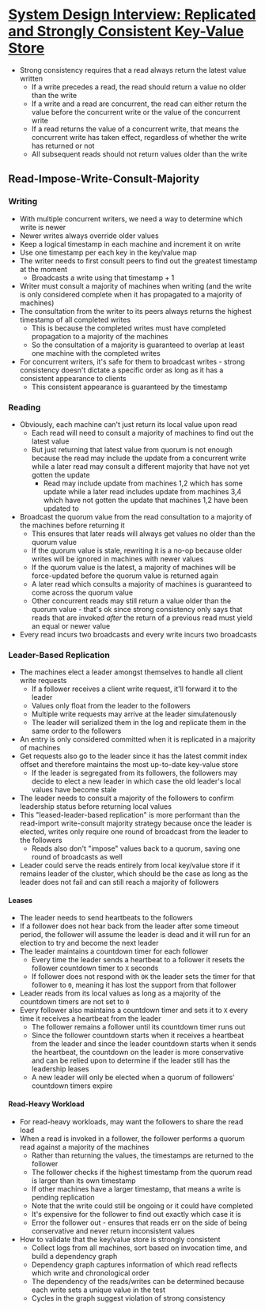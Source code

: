 # [System Design Interview: Replicated and Strongly Consistent Key-Value Store](https://levelup.gitconnected.com/system-design-interview-replicated-and-strongly-consistent-key-value-store-b690d8e15c9a)

* Strong consistency requires that a read always return the latest value written
  * If a write precedes a read, the read should return a value no older than the write
  * If a write and a read are concurrent, the read can either return the value before the concurrent write or the value of the concurrent write
  * If a read returns the value of a concurrent write, that means the concurrent write has taken effect, regardless of whether the write has returned or not
  * All subsequent reads should not return values older than the write

## Read-Impose-Write-Consult-Majority

### Writing

* With multiple concurrent writers, we need a way to determine which write is newer
* Newer writes always override older values
* Keep a logical timestamp in each machine and increment it on write
* Use one timestamp per each key in the key/value map
* The writer needs to first consult peers to find out the greatest timestamp at the moment
  * Broadcasts a write using that timestamp + 1
* Writer must consult a majority of machines when writing (and the write is only considered complete when it has propagated to a majority of machines)
* The consultation from the writer to its peers always returns the highest timestamp of all completed writes
  * This is because the completed writes must have completed propagation to a majority of the machines
  * So the consultation of a majority is guaranteed to overlap at least one machine with the completed writes
* For concurrent writers, it's safe for them to broadcast writes - strong consistency doesn't dictate a specific order as long as it has a consistent appearance to clients
  * This consistent appearance is guaranteed by the timestamp

### Reading

* Obviously, each machine can't just return its local value upon read
  * Each read will need to consult a majority of machines to find out the latest value
  * But just returning that latest value from quorum is not enough because the read may include the update from a concurrent write while a later read may consult a different majority that have not yet gotten the update
    * Read may include update from machines 1,2 which has some update while a later read includes update from machines 3,4 which have not gotten the update that machines 1,2 have been updated to
* Broadcast the quorum value from the read consultation to a majority of the machines before returning it
  * This ensures that later reads will always get values no older than the quorum value
  * If the quorum value is stale, rewriting it is a no-op because older writes will be ignored in machines with newer values
  * If the quorum value is the latest, a majority of machines will be force-updated before the quorum value is returned again
  * A later read which consults a majority of machines is guaranteed to come across the quorum value
  * Other concurrent reads may still return a value older than the quorum value - that's ok since strong consistency only says that reads that are invoked _after_ the return of a previous read must yield an equal or newer value
* Every read incurs two broadcasts and every write incurs two broadcasts

### Leader-Based Replication

* The machines elect a leader amongst themselves to handle all client write requests
  * If a follower receives a client write request, it'll forward it to the leader
  * Values only float from the leader to the followers
  * Multiple write requests may arrive at the leader simulatenously
  * The leader will serialized them in the log and replicate them in the same order to the followers
* An entry is only considered committed when it is replicated in a majority of machines
* Get requests also go to the leader since it has the latest commit index offset and therefore maintains the most up-to-date key-value store
  * If the leader is segregated from its followers, the followers may decide to elect a new leader in which case the old leader's local values have become stale
* The leader needs to consult a majority of the followers to confirm leadership status before returning local values
* This "leased-leader-based replication" is more performant than the read-import write-consult majority strategy because once the leader is elected, writes only require one round of broadcast from the leader to the followers
  * Reads also don't "impose" values back to a quorum, saving one round of broadcasts as well
* Leader could serve the reads entirely from local key/value store if it remains leader of the cluster, which should be the case as long as the leader does not fail and can still reach a majority of followers

#### Leases

* The leader needs to send heartbeats to the followers
* If a follower does not hear back from the leader after some timeout period, the follower will assume the leader is dead and it will run for an election to try and become the next leader
* The leader maintains a countdown timer for each follower
  * Every time the leader sends a heartbeat to a follower it resets the follower countdown timer to `X` seconds
  * If follower does not respond with `OK` the leader sets the timer for that follower to `0`, meaning it has lost the support from that follower
* Leader reads from its local values as long as a majority of the countdown timers are not set to `0`
* Every follower also maintains a countdown timer and sets it to `X` every time it receives a heartbeat from the leader
  * The follower remains a follower until its countdown timer runs out
  * Since the follower countdown starts when it receives a heartbeat from the leader and since the leader countdown starts when it sends the heartbeat, the countdown on the leader is more conservative and can be relied upon to determine if the leader still has the leadership leases
  * A new leader will only be elected when a quorum of followers' countdown timers expire

#### Read-Heavy Workload

* For read-heavy workloads, may want the followers to share the read load
* When a read is invoked in a follower, the follower performs a quorum read against a majority of the machines
  * Rather than returning the values, the timestamps are returned to the follower
  * The follower checks if the highest timestamp from the quorum read is larger than its own timestamp
  * If other machines have a larger timestamp, that means a write is pending replication
  * Note that the write could still be ongoing or it could have completed
  * It's expensive for the follower to find out exactly which case it is
  * Error the follower out - ensures that reads err on the side of being conservative and never return inconsistent values
* How to validate that the key/value store is strongly consistent
  * Collect logs from all machines, sort based on invocation time, and build a dependency graph
  * Dependency graph captures information of which read reflects which write and chronological order
  * The dependency of the reads/writes can be determined because each write sets a unique value in the test
  * Cycles in the graph suggest violation of strong consistency
